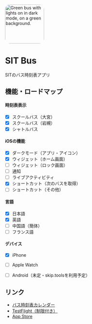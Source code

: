 <picture>
 <source media="(prefers-color-scheme: dark)" srcset="https://github.com/user-attachments/assets/5c13edc6-7493-4f13-b82a-6addbf2c54a0">
 <img alt="Green bus with lights on in dark mode, on a green background." width="128" style="border-radius: 16px" src="https://github.com/user-attachments/assets/ae0c6337-c057-4212-817c-908fab2660ff">
</picture>

# SIT Bus
SITのバス時刻表アプリ<br>

## 機能・ロードマップ
#### 時刻表表示
 - [x] スクールバス（大宮）
 - [x] スクールバス（岩槻）
 - [x] シャトルバス
#### iOSの機能
 - [x] ダークモード（アプリ・アイコン）
 - [x] ウィジェット（ホーム画面）
 - [ ] ウィジェット（ロック画面）
 - [ ] 通知
 - [ ] ライブアクティビティ
 - [x] ショートカット（次のバスを取得）
 - [ ] ショートカット（その他）
#### 言語
 - [x] 日本語
 - [x] 英語
 - [ ] 中国語（簡体）
 - [ ] フランス語
#### デバイス
 - [x] iPhone
 - [ ] Apple Watch
 - [ ] Android（未定・skip.toolsを利用予定）
 

## リンク
- [バス時刻表カレンダー](http://bus.shibaura-it.ac.jp/developer.html)
- [TestFlight（制限付き）](https://testflight.apple.com/join/Mwt1Huw8)
- [App Store](https://apps.apple.com/app/id6736679708)

